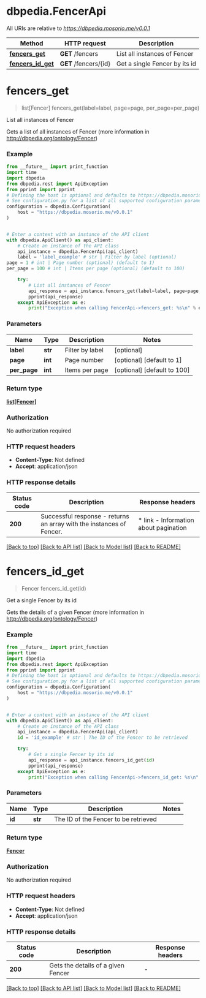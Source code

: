 # dbpedia.FencerApi

All URIs are relative to *https://dbpedia.mosorio.me/v0.0.1*

Method | HTTP request | Description
------------- | ------------- | -------------
[**fencers_get**](FencerApi.md#fencers_get) | **GET** /fencers | List all instances of Fencer
[**fencers_id_get**](FencerApi.md#fencers_id_get) | **GET** /fencers/{id} | Get a single Fencer by its id


# **fencers_get**
> list[Fencer] fencers_get(label=label, page=page, per_page=per_page)

List all instances of Fencer

Gets a list of all instances of Fencer (more information in http://dbpedia.org/ontology/Fencer)

### Example

```python
from __future__ import print_function
import time
import dbpedia
from dbpedia.rest import ApiException
from pprint import pprint
# Defining the host is optional and defaults to https://dbpedia.mosorio.me/v0.0.1
# See configuration.py for a list of all supported configuration parameters.
configuration = dbpedia.Configuration(
    host = "https://dbpedia.mosorio.me/v0.0.1"
)


# Enter a context with an instance of the API client
with dbpedia.ApiClient() as api_client:
    # Create an instance of the API class
    api_instance = dbpedia.FencerApi(api_client)
    label = 'label_example' # str | Filter by label (optional)
page = 1 # int | Page number (optional) (default to 1)
per_page = 100 # int | Items per page (optional) (default to 100)

    try:
        # List all instances of Fencer
        api_response = api_instance.fencers_get(label=label, page=page, per_page=per_page)
        pprint(api_response)
    except ApiException as e:
        print("Exception when calling FencerApi->fencers_get: %s\n" % e)
```

### Parameters

Name | Type | Description  | Notes
------------- | ------------- | ------------- | -------------
 **label** | **str**| Filter by label | [optional] 
 **page** | **int**| Page number | [optional] [default to 1]
 **per_page** | **int**| Items per page | [optional] [default to 100]

### Return type

[**list[Fencer]**](Fencer.md)

### Authorization

No authorization required

### HTTP request headers

 - **Content-Type**: Not defined
 - **Accept**: application/json

### HTTP response details
| Status code | Description | Response headers |
|-------------|-------------|------------------|
**200** | Successful response - returns an array with the instances of Fencer. |  * link - Information about pagination <br>  |

[[Back to top]](#) [[Back to API list]](../README.md#documentation-for-api-endpoints) [[Back to Model list]](../README.md#documentation-for-models) [[Back to README]](../README.md)

# **fencers_id_get**
> Fencer fencers_id_get(id)

Get a single Fencer by its id

Gets the details of a given Fencer (more information in http://dbpedia.org/ontology/Fencer)

### Example

```python
from __future__ import print_function
import time
import dbpedia
from dbpedia.rest import ApiException
from pprint import pprint
# Defining the host is optional and defaults to https://dbpedia.mosorio.me/v0.0.1
# See configuration.py for a list of all supported configuration parameters.
configuration = dbpedia.Configuration(
    host = "https://dbpedia.mosorio.me/v0.0.1"
)


# Enter a context with an instance of the API client
with dbpedia.ApiClient() as api_client:
    # Create an instance of the API class
    api_instance = dbpedia.FencerApi(api_client)
    id = 'id_example' # str | The ID of the Fencer to be retrieved

    try:
        # Get a single Fencer by its id
        api_response = api_instance.fencers_id_get(id)
        pprint(api_response)
    except ApiException as e:
        print("Exception when calling FencerApi->fencers_id_get: %s\n" % e)
```

### Parameters

Name | Type | Description  | Notes
------------- | ------------- | ------------- | -------------
 **id** | **str**| The ID of the Fencer to be retrieved | 

### Return type

[**Fencer**](Fencer.md)

### Authorization

No authorization required

### HTTP request headers

 - **Content-Type**: Not defined
 - **Accept**: application/json

### HTTP response details
| Status code | Description | Response headers |
|-------------|-------------|------------------|
**200** | Gets the details of a given Fencer |  -  |

[[Back to top]](#) [[Back to API list]](../README.md#documentation-for-api-endpoints) [[Back to Model list]](../README.md#documentation-for-models) [[Back to README]](../README.md)

